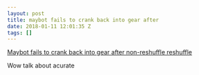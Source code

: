 ```yaml
---
layout: post
title: maybot fails to crank back into gear after
date: 2018-01-11 12:01:35 Z
tags: []
---
```

[Maybot fails to crank back into gear after non-reshuffle reshuffle](https://www.theguardian.com/politics/2018/jan/10/maybot-fails-crank-back-into-gear-after-her-non-reshuffle)

Wow talk about acurate

